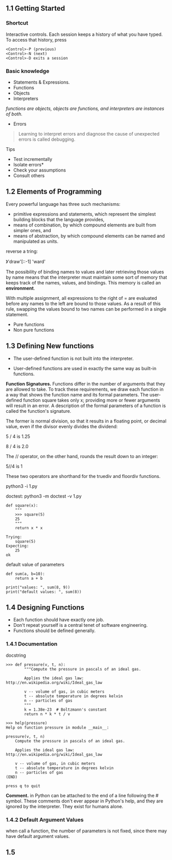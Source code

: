 ## 1.1 Getting Started
### Shortcut

Interactive controls. Each session keeps a history of what you have typed. To access that history, press 

```
<Control>-P (previous)
<Control>-N (next)
<Control>-D exits a session
```

### Basic knowledge
* Statements & Expressions.
* Functions
* Objects
* Interpreters

*functions are objects, objects are functions, and interpreters are instances of both.*


* Errors

>Learning to interpret errors and diagnose the cause of unexpected errors is called debugging.

Tips

* Test incrementally
* Isolate errors*
* Check your assumptions
* Consult others


## 1.2 Elements of Programming
Every powerful language has three such mechanisms:

* primitive expressions and statements, which represent the simplest building blocks that the language provides,
* means of combination, by which compound elements are built from simpler ones, and
* means of abstraction, by which compound elements can be named and manipulated as units.


reverse a tring:

》'draw'[::-1]
'ward'

The possibility of binding names to values and later retrieving those values by name means that the interpreter must maintain some sort of memory that keeps track of the names, values, and bindings. This memory is called an **environment**.

With multiple assignment, all expressions to the right of = are evaluated before any names to the left are bound to those values. As a result of this rule, swapping the values bound to two names can be performed in a single statement.

* Pure functions 
* Non pure functions

## 1.3 Defining New functions

* The user-defined function is not built into the interpreter.

* User-defined functions are used in exactly the same way as built-in functions.

**Function Signatures.** Functions differ in the number of arguments that they are allowed to take. To track these requirements, we draw each function in a way that shows the function name and its formal parameters. The user-defined function square takes only x; providing more or fewer arguments will result in an error. A description of the formal parameters of a function is called the function's signature.

The former is normal division, so that it results in a floating point, or decimal value, even if the divisor evenly divides the dividend:

5 / 4  is 1.25

8 / 4 is 2.0

The // operator, on the other hand, rounds the result down to an integer:

5//4 is 1

These two operators are shorthand for the truediv and floordiv functions.

python3 -i 1.py

doctest: 
python3 -m doctest -v 1.py
```
def square(x):
    """
    >>> square(5)
    25
    """
    return x * x

Trying:
    square(5)
Expecting:
    25
ok

```

default value of parameters

```
def sum(a, b=10):
    return a + b

print("values: ", sum(8, 9))
print("default values: ", sum(8))
```

## 1.4 Designing Functions
* Each function should have exactly one job.
* Don't repeat yourself is a central tenet of software engineering. 
* Functions should be defined generally.

### 1.4.1 Documentation

docstring
```
>>> def pressure(v, t, n):
        """Compute the pressure in pascals of an ideal gas.

        Applies the ideal gas law: http://en.wikipedia.org/wiki/Ideal_gas_law

        v -- volume of gas, in cubic meters
        t -- absolute temperature in degrees kelvin
        n -- particles of gas
        """
        k = 1.38e-23  # Boltzmann's constant
        return n * k * t / v

>>> help(pressure)
Help on function pressure in module __main__:

pressure(v, t, n)
    Compute the pressure in pascals of an ideal gas.
    
    Applies the ideal gas law: http://en.wikipedia.org/wiki/Ideal_gas_law
    
    v -- volume of gas, in cubic meters
    t -- absolute temperature in degrees kelvin
    n -- particles of gas
(END)

press q to quit
```
**Comment.** in Python can be attached to the end of a line following the # symbol. These comments don't ever appear in Python's help, and they are ignored by the interpreter. They exist for humans alone.

### 1.4.2 Default Argument Values
when call a function, the number of parameters is not fixed, since there may have default argument values.

## 1.5